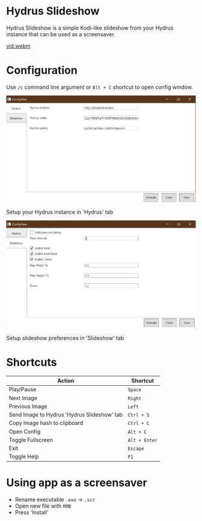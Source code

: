 # Hydrus Slideshow
Hydrus Slideshow is a simple Kodi-like slideshow from your Hydrus instance that can be used as a screensaver.

[vid.webm](https://github.com/PetrK39/HydrusSlideshow/assets/60184450/9b20b642-c3db-4e08-8ff1-9b49f06f00d3)


# Configuration
Use `/c` command line argument or `Alt + C` shortcut to open config window.

![Screenshot](scr.png)

Setup your Hydrus instance in 'Hydrus' tab

![Screenshot2](scr2.png)

Setup slideshow preferences in 'Slideshow' tab

# Shortcuts

|Action    |Shortcut|
|----------|--------|
|Play/Pause|`Space` |
|Next Image|`Right` |
|Previous Image|`Left` |
|Send Image to Hydrus 'Hydrus Slideshow' tab|`Ctrl + S`|
|Copy Image hash to clipboard|`Ctrl + C`|
|Open Config|`Alt + C`|
|Toggle Fullscreen|`Alt + Enter`|
|Exit|`Escape`|
|Toggle Help|`F1`|

# Using app as a screensaver

  - Rename executable `.exe` -> `.scr`
  - Open new file with `RMB`
  - Press 'Install'
